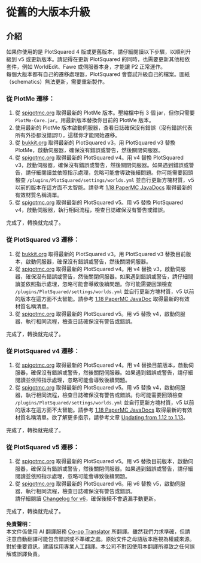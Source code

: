 <!--
CO_OP_TRANSLATOR_METADATA:
{
  "original_hash": "ca656535ea0784e4149e2e11619b9757",
  "translation_date": "2025-05-13T03:59:27+00:00",
  "source_file": "plotsquared/installation/migrating-from-an-older-major-release.md",
  "language_code": "tw"
}
-->
# 從舊的大版本升級

## 介紹

如果你使用的是 PlotSquared 4 版或更舊版本，請仔細閱讀以下步驟，以順利升級到 v5 或更新版本。請記得在更新 PlotSquared 的同時，也需要更新其他相依套件，例如 WorldEdit、Fawe 或伺服器本身，才能讓 P2 正常運作。  
每個大版本都有自己的遷移處理器，PlotSquared 會嘗試升級自己的檔案。圖紙（schematics）無法更新，需要重新製作。

### 從 PlotMe 遷移：

1. 從 [spigotmc.org](https://www.spigotmc.org/resources/plotme-official.2131) 取得最新的 PlotMe 版本。壓縮檔中有 3 個 jar，但你只需要 `PlotMe-Core.jar`。用最新版本替換你目前的 PlotMe 版本。
2. 使用最新的 PlotMe 版本啟動伺服器，查看日誌確保沒有錯誤（沒有錯誤代表所有外掛都沒錯誤!!），這樣你才能開始遷移。
3. 從 [bukkit.org](https://dev.bukkit.org/projects/plotsquared/files/2647923) 取得最新的 PlotSquared v3。用 PlotSquared v3 替換 PlotMe，啟動伺服器，確保沒有錯誤或警告，然後關閉伺服器。
4. 從 [spigotmc.org](https://www.spigotmc.org/resources/plotsquared-v4-v5-out-now.1177) 取得最新的 PlotSquared v4。用 v4 替換 PlotSquared v3，啟動伺服器，確保沒有錯誤或警告，然後關閉伺服器。如果遇到錯誤或警告，請仔細閱讀並依照指示處理，忽略可能會導致後續問題。你可能需要回頭檢查 `/plugins/PlotSquared/settings/worlds.yml` 並自行更新方塊材質，v5 以前的版本在這方面不太智能。請參考 [1.18 PaperMC JavaDocs](https://papermc.io/javadocs/paper/1.18/org/bukkit/Material.html) 取得最新的有效材質名稱清單。
5. 從 [spigotmc.org](https://www.spigotmc.org/resources/plotsquared-v5.77506) 取得最新的 PlotSquared v5。用 v5 替換 PlotSquared v4，啟動伺服器，執行相同流程，檢查日誌確保沒有警告或錯誤。

完成了，轉換就完成了。

### 從 PlotSquared v3 遷移：

1. 從 [bukkit.org](https://dev.bukkit.org/projects/plotsquared/files/2647923) 取得最新的 PlotSquared v3。用 PlotSquared v3 替換目前版本，啟動伺服器，確保沒有錯誤或警告，然後關閉伺服器。
2. 從 [spigotmc.org](https://www.spigotmc.org/resources/plotsquared-v4-v5-out-now.1177/) 取得最新的 PlotSquared v4。用 v4 替換 v3，啟動伺服器，確保沒有錯誤或警告，然後關閉伺服器。如果遇到錯誤或警告，請仔細閱讀並依照指示處理，忽略可能會導致後續問題。你可能需要回頭檢查 `/plugins/PlotSquared/settings/worlds.yml` 並自行更新方塊材質，v5 以前的版本在這方面不太智能。請參考 [1.18 PaperMC JavaDoc](https://papermc.io/javadocs/paper/1.18/org/bukkit/Material.html) 取得最新的有效材質名稱清單。
3. 從 [spigotmc.org](https://www.spigotmc.org/resources/plotsquared-v5.77506) 取得最新的 PlotSquared v5。用 v5 替換 v4，啟動伺服器，執行相同流程，檢查日誌確保沒有警告或錯誤。

完成了，轉換就完成了。

### 從 PlotSquared v4 遷移：

1. 從 [spigotmc.org](https://www.spigotmc.org/resources/plotsquared-v4-v5-out-now.1177) 取得最新的 PlotSquared v4。用 v4 替換目前版本，啟動伺服器，確保沒有錯誤或警告，然後關閉伺服器。如果遇到錯誤或警告，請仔細閱讀並依照指示處理，忽略可能會導致後續問題。
2. 從 [spigotmc.org](https://www.spigotmc.org/resources/plotsquared-v6.77506/download?version=402158) 取得最新的 PlotSquared v5。用 v5 替換 v4，啟動伺服器，執行相同流程，檢查日誌確保沒有警告或錯誤。你可能需要回頭檢查 `/plugins/PlotSquared/settings/worlds.yml` 並自行更新方塊材質，v5 以前的版本在這方面不太智能。請參考 [1.18 PaperMC JavaDocs](https://papermc.io/javadocs/paper/1.18/org/bukkit/Material.html) 取得最新的有效材質名稱清單。欲了解更多指示，請參考文章 [Updating from 1.12 to 1.13](updating-from-1.12-to-1.13.md)。

完成了，轉換就完成了。

### 從 PlotSquared v5 遷移：

1. 從 [spigotmc.org](https://www.spigotmc.org/resources/plotsquared-v6.77506/download?version=402158) 取得最新的 PlotSquared v5。用 v5 替換目前版本，啟動伺服器，確保沒有錯誤或警告，然後關閉伺服器。如果遇到錯誤或警告，請仔細閱讀並依照指示處理，忽略可能會導致後續問題。
2. 從 [spigotmc.org](https://www.spigotmc.org/resources/77506) 取得最新的 PlotSquared v6。用 v6 替換 v5，啟動伺服器，執行相同流程，檢查日誌確保沒有警告或錯誤。  
請仔細閱讀 [Changelog for v6](../old/changelog-old.md)，確保後續不會遺漏手動更新。

完成了，轉換就完成了。

**免責聲明**：  
本文件係使用 AI 翻譯服務 [Co-op Translator](https://github.com/Azure/co-op-translator) 所翻譯。雖然我們力求準確，但請注意自動翻譯可能包含錯誤或不準確之處。原始文件之母語版本應視為權威來源。對於重要資訊，建議採用專業人工翻譯。本公司不對因使用本翻譯所導致之任何誤解或誤譯負責。